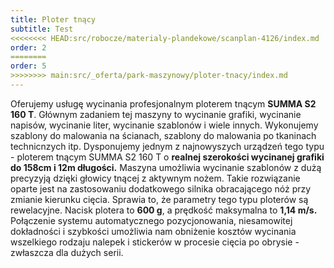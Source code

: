 ```yaml
---
title: Ploter tnący
subtitle: Test
<<<<<<<< HEAD:src/robocze/materialy-plandekowe/scanplan-4126/index.md
order: 2
========
order: 5
>>>>>>>> main:src/_oferta/park-maszynowy/ploter-tnacy/index.md
---
```


Oferujemy usługę wycinania profesjonalnym ploterem tnącym **SUMMA S2 160 T**.
Głównym zadaniem tej maszyny to wycinanie grafiki, wycinanie napisów, wycinanie
liter, wycinanie szablonów i wiele innych. Wykonujemy szablony do malowania na
ścianach, szablony do malowania po tkaninach technicnzych itp. Dysponujemy
jednym z najnowyszych urządzeń tego typu - ploterem tnącym SUMMA S2 160 T o
**realnej szerokości wycinanej grafiki do 158cm i 12m długości.** Maszyna
umożliwia wycinanie szablonów z dużą precyzyją dzięki głowicy tnącej z aktywnym
nożem. Takie rozwiązanie oparte jest na zastosowaniu dodatkowego silnika
obracającego nóż przy zmianie kierunku cięcia. Sprawia to, że parametry tego
typu ploterów są rewelacyjne. Nacisk plotera to **600 g**, a prędkość maksymalna
to **1,14 m/s.** Połączenie systemu automatycznego pozycjonowania, niesamowitej
dokładności i szybkości umożliwia nam obniżenie kosztów wycinania wszelkiego
rodzaju nalepek i stickerów w procesie cięcia po obrysie - zwłaszcza dla dużych
serii.
